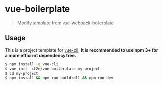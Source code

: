 # vue-boilerplate

> Modify template from vue-webpack-boilerplate

 
## Usage

This is a project template for [vue-cli](https://github.com/vuejs/vue-cli). **It is recommended to use npm 3+ for a more efficient dependency tree.**

``` bash
$ npm install -g vue-cli
$ vue init  4f2e/vue-boilerplate my-project
$ cd my-project
$ npm install && npm run build:dll && npm run dev
```
 

 